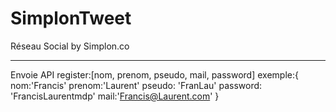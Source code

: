 # SimplonTweet

Réseau Social by Simplon.co

---

Envoie API
register:[nom, prenom, pseudo, mail, password]
exemple:{
    nom:'Francis'
    prenom:'Laurent'
    pseudo: 'FranLau'
    password: 'FrancisLaurentmdp'
    mail:'Francis@Laurent.com'
}
